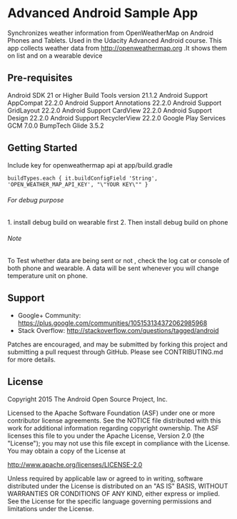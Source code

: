 Advanced Android Sample App
===================================

Synchronizes weather information from OpenWeatherMap on Android Phones and Tablets. Used in the Udacity Advanced Android course.
This app collects weather data from http://openweathermap.org .It shows them on list and on a wearable device

Pre-requisites
--------------
Android SDK 21 or Higher
Build Tools version 21.1.2
Android Support AppCompat 22.2.0
Android Support Annotations 22.2.0
Android Support GridLayout 22.2.0
Android Support CardView 22.2.0
Android Support Design 22.2.0
Android Support RecyclerView 22.2.0
Google Play Services GCM 7.0.0
BumpTech Glide 3.5.2


Getting Started
---------------
Include key for openweathermap api at app/build.gradle

`buildTypes.each {
        it.buildConfigField 'String', 'OPEN_WEATHER_MAP_API_KEY', "\"YOUR KEY\""
    }`

<h6>For debug purpose</h6>
1. install debug build on wearable first
2. Then install debug build on phone

<h6>Note</h6>
To Test whether data are being sent or not , check the log cat or console of both phone and wearable. A data will be sent whenever you will change temperature unit on phone.

Support
-------

- Google+ Community: https://plus.google.com/communities/105153134372062985968
- Stack Overflow: http://stackoverflow.com/questions/tagged/android

Patches are encouraged, and may be submitted by forking this project and
submitting a pull request through GitHub. Please see CONTRIBUTING.md for more details.

License
-------
Copyright 2015 The Android Open Source Project, Inc.

Licensed to the Apache Software Foundation (ASF) under one or more contributor
license agreements.  See the NOTICE file distributed with this work for
additional information regarding copyright ownership.  The ASF licenses this
file to you under the Apache License, Version 2.0 (the "License"); you may not
use this file except in compliance with the License.  You may obtain a copy of
the License at

http://www.apache.org/licenses/LICENSE-2.0

Unless required by applicable law or agreed to in writing, software
distributed under the License is distributed on an "AS IS" BASIS, WITHOUT
WARRANTIES OR CONDITIONS OF ANY KIND, either express or implied.  See the
License for the specific language governing permissions and limitations under
the License.
